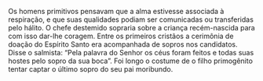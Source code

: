 ﻿Os homens primitivos pensavam que a alma estivesse associada à respiração, e que suas qualidades podiam ser comunicadas ou transferidas pelo hálito. O chefe destemido sopraria sobre a criança recém-nascida para com isso dar-lhe coragem. Entre os primeiros cristãos a cerimônia de doação do Espírito Santo era acompanhada de sopros nos candidatos. Disse o salmista: “Pela palavra do Senhor os céus foram feitos e todas suas hostes pelo sopro da sua boca”. Foi longo o costume de o filho primogênito tentar captar o último sopro do seu pai moribundo.